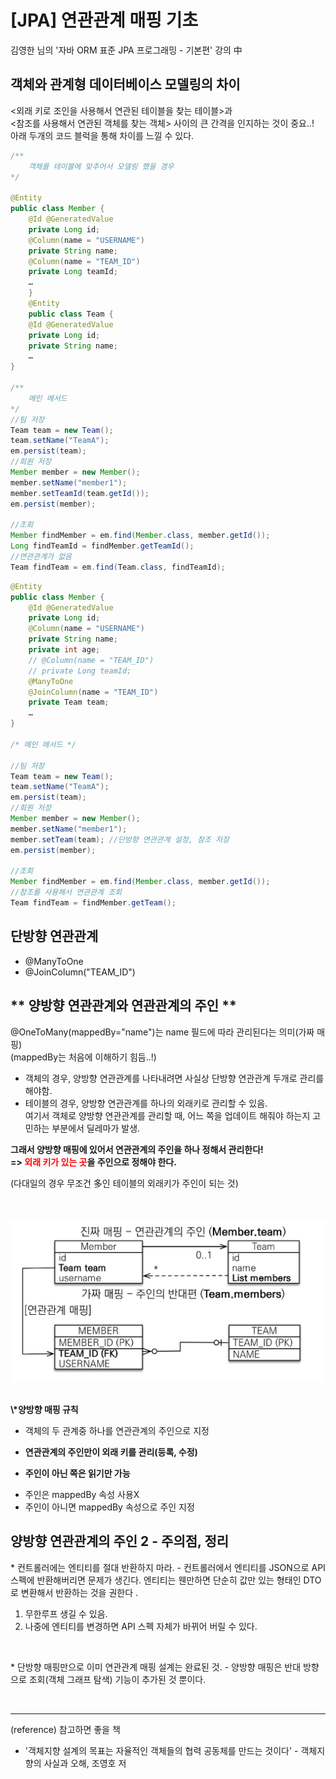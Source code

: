 # [JPA] 연관관계 매핑 기초

김영한 님의 '자바 ORM 표준 JPA 프로그래밍 - 기본편' 강의 中

## 객체와 관계형 데이터베이스 모델링의 차이

<외래 키로 조인을 사용해서 연관된 테이블을 찾는 테이블>과<br>
<참조를 사용해서 연관된 객체를 찾는 객체> 사이의 큰 간격을 인지하는 것이 중요..!<br>
아래 두개의 코드 블럭을 통해 차이를 느낄 수 있다.

```java
/**
    객체를 테이블에 맞추어서 모델링 했을 경우
*/

@Entity
public class Member {
    @Id @GeneratedValue
    private Long id;
    @Column(name = "USERNAME")
    private String name;
    @Column(name = "TEAM_ID")
    private Long teamId;
    …
    }
    @Entity
    public class Team {
    @Id @GeneratedValue
    private Long id;
    private String name;
    …
}

/**
    메인 메서드
*/
//팀 저장
Team team = new Team();
team.setName("TeamA");
em.persist(team);
//회원 저장
Member member = new Member();
member.setName("member1");
member.setTeamId(team.getId());
em.persist(member);

//조회
Member findMember = em.find(Member.class, member.getId());
Long findTeamId = findMember.getTeamId();
//연관관계가 없음
Team findTeam = em.find(Team.class, findTeamId);

```

```java
@Entity
public class Member {
    @Id @GeneratedValue
    private Long id;
    @Column(name = "USERNAME")
    private String name;
    private int age;
    // @Column(name = "TEAM_ID")
    // private Long teamId;
    @ManyToOne
    @JoinColumn(name = "TEAM_ID")
    private Team team;
    …
}

/* 메인 메서드 */

//팀 저장
Team team = new Team();
team.setName("TeamA");
em.persist(team);
//회원 저장
Member member = new Member();
member.setName("member1");
member.setTeam(team); //단방향 연관관계 설정, 참조 저장
em.persist(member);

//조회
Member findMember = em.find(Member.class, member.getId());
//참조를 사용해서 연관관계 조회
Team findTeam = findMember.getTeam();
```

## 단방향 연관관계

- @ManyToOne
- @JoinColumn("TEAM_ID")

## ** 양방향 연관관계와 연관관계의 주인 **

@OneToMany(mappedBy="name")는 name 필드에 따라 관리된다는 의미(가짜 매핑)<br>
(mappedBy는 처음에 이해하기 힘듬..!)

- 객체의 경우, 양방향 연관관계를 나타내려면 사실상 단방향 연관관계 두개로 관리를 해야함.<br>
- 테이블의 경우, 양방향 연관관계를 하나의 외래키로 관리할 수 있음.<br>
  여기서 객체로 양방향 연관관계를 관리할 때, 어느 쪽을 업데이트 해줘야 하는지 고민하는 부분에서 딜레마가 발생.<br>

<p style="font-weight:bold">그래서 양방향 매핑에 있어서 연관관계의 주인을 하나 정해서 관리한다!<br>
=> <span style="font-weight:bold; color:red">외래 키가 있는 곳</span>을 주인으로 정해야 한다.</p>
(다대일의 경우 무조건 多인 테이블의 외래키가 주인이 되는 것)

<br><br>
<img src="https://github.com/Ting-Kim/Ting-kim.github.io/blob/main/images/owner_of_relationship.PNG?raw=true" style="width:600px"/>
<br><br>

<p style="font-weight:bold">\*양방향 매핑 규칙</p>

- 객체의 두 관계중 하나를 연관관계의 주인으로 지정
- <p style="font-weight:bold">연관관계의 주인만이 외래 키를 관리(등록, 수정)</p>
- <p style="font-weight:bold">주인이 아닌 쪽은 읽기만 가능</p>
- 주인은 mappedBy 속성 사용X
- 주인이 아니면 mappedBy 속성으로 주인 지정

## 양방향 연관관계의 주인 2 - 주의점, 정리

\* 컨트롤러에는 엔티티를 절대 반환하지 마라.
\- 컨트롤러에서 엔티티를 JSON으로 API 스펙에 반환해버리면 문제가 생긴다. 엔티티는 웬만하면 단순히 값만 있는 형태인 DTO로 변환해서 반환하는 것을 권한다 .

1. 무한루프 생길 수 있음.
2. 나중에 엔티티를 변경하면 API 스펙 자체가 바뀌어 버릴 수 있다.

<br>

\* 단방향 매핑만으로 이미 연관관계 매핑 설계는 완료된 것.
\- 양방향 매핑은 반대 방향으로 조회(객체 그래프 탐색) 기능이 추가된 것 뿐이다.

<br>
<hr>

(reference) 참고하면 좋을 책

- '객체지향 설계의 목표는 자율적인 객체들의 협력 공동체를 만드는 것이다' - 객체지향의 사실과 오해, 조영호 저
